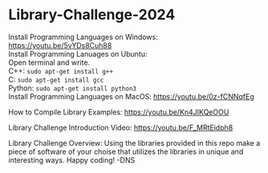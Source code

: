 # Library-Challenge-2024

Install Programming Languages on Windows: https://youtu.be/5vYDs8Cuh88  
Install Programming Lanuages on Ubuntu:  
          Open terminal and write.  
          C++: ```sudo apt-get install g++```  
          C: ```sudo apt-get install gcc```  
          Python: ```sudo apt-get install python3```  
Install Programming Languages on MacOS: https://youtu.be/0z-fCNNqfEg  

How to Compile Library Examples: https://youtu.be/Kn4JIKQeOOU  

Library Challenge Introduction Video: https://youtu.be/F_MRtEidph8   

Library Challenge Overview:
            Using the libraries provided in this repo make a piece of software of your choise that utilizes the libraries in unique and interesting ways.
            Happy coding! -DNS
